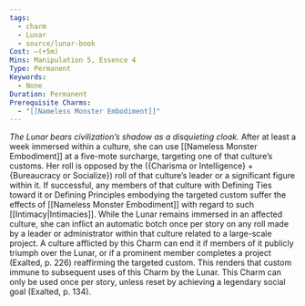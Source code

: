 ```yaml
---
tags:
  - charm
  - Lunar
  - source/lunar-book
Cost: —(+5m)
Mins: Manipulation 5, Essence 4
Type: Permanent
Keywords:
  - None
Duration: Permanent
Prerequisite Charms:
  - "[[Nameless Monster Embodiment]]"
---
```

*The Lunar bears civilization’s shadow as a disquieting cloak.*
After at least a week immersed within a culture, she can use [[Nameless Monster Embodiment]] at a five-mote surcharge, targeting one of that culture’s customs. Her roll is opposed by the ({Charisma or Intelligence} + {Bureaucracy or Socialize}) roll of that culture’s leader or a significant figure within it. If successful, any members of that culture with Defining Ties toward it or Defining Principles embodying the targeted custom suffer the effects of [[Nameless Monster Embodiment]] with regard to such [[Intimacy|Intimacies]]. 
While the Lunar remains immersed in an affected culture, she can inflict an automatic botch once per story on any roll made by a leader or administrator within that culture related to a large-scale project. A culture afflicted by this Charm can end it if members of it publicly triumph over the Lunar, or if a prominent member completes a project (Exalted, p. 226) reaffirming the targeted custom. This renders that custom immune to subsequent uses of this Charm by the Lunar. This Charm can only be used once per story, unless reset by achieving a legendary social goal (Exalted, p. 134).